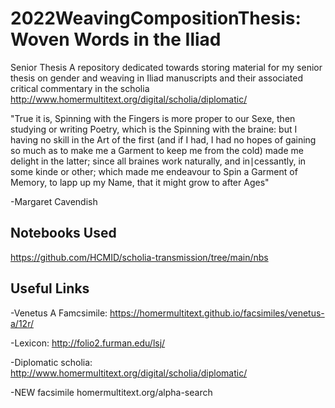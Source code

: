 # 2022WeavingCompositionThesis: Woven Words in the Iliad
Senior Thesis
A repository dedicated towards storing material for my senior thesis on gender and weaving in Iliad manuscripts and their associated critical commentary in the scholia
http://www.homermultitext.org/digital/scholia/diplomatic/

"True it is, Spinning with the Fingers is more proper to our Sexe, then studying or writing Poetry, which is the Spinning with the braine: but I having no skill in the Art of the first (and if I had, I had no hopes of gaining so much as to make me a Garment to keep me from the cold) made me delight in the latter; since all braines work naturally, and in∣cessantly, in some kinde or other; which made me endeavour to Spin a Garment of Memory, to lapp up my Name, that it might grow to after Ages"

-Margaret Cavendish

## Notebooks Used
https://github.com/HCMID/scholia-transmission/tree/main/nbs
## Useful Links
 -Venetus A Famcsimile: https://homermultitext.github.io/facsimiles/venetus-a/12r/
 
 -Lexicon: http://folio2.furman.edu/lsj/

-Diplomatic scholia: http://www.homermultitext.org/digital/scholia/diplomatic/

-NEW facsimile homermultitext.org/alpha-search
